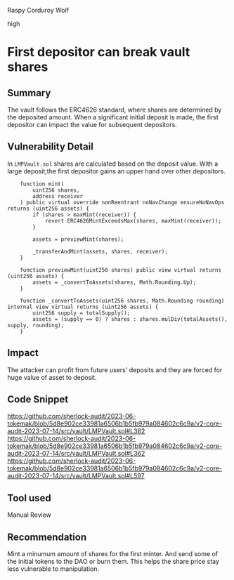 Raspy Corduroy Wolf

high

# First depositor can break vault shares
## Summary

The vault follows the ERC4626 standard, where shares are determined by the deposited amount. When a significant initial deposit is made, the first depositor can impact the value for subsequent depositors.

## Vulnerability Detail
In `LMPVault.sol` shares are calculated based on the deposit value.
With a large deposit,the first depositor gains an upper hand over other depositors.

```solidity
    function mint(
        uint256 shares,
        address receiver
    ) public virtual override nonReentrant noNavChange ensureNoNavOps returns (uint256 assets) {
        if (shares > maxMint(receiver)) {
            revert ERC4626MintExceedsMax(shares, maxMint(receiver));
        }

        assets = previewMint(shares);

        _transferAndMint(assets, shares, receiver);
    }
```

```solidity
    function previewMint(uint256 shares) public view virtual returns (uint256 assets) {
        assets = _convertToAssets(shares, Math.Rounding.Up);
    }
```

```solidity
    function _convertToAssets(uint256 shares, Math.Rounding rounding) internal view virtual returns (uint256 assets) {
        uint256 supply = totalSupply();
        assets = (supply == 0) ? shares : shares.mulDiv(totalAssets(), supply, rounding);
    }
```


## Impact
The attacker can profit from future users' deposits and they are forced for huge value of asset to deposit.

## Code Snippet
https://github.com/sherlock-audit/2023-06-tokemak/blob/5d8e902ce33981a6506b1b5fb979a084602c6c9a/v2-core-audit-2023-07-14/src/vault/LMPVault.sol#L382
https://github.com/sherlock-audit/2023-06-tokemak/blob/5d8e902ce33981a6506b1b5fb979a084602c6c9a/v2-core-audit-2023-07-14/src/vault/LMPVault.sol#L362
https://github.com/sherlock-audit/2023-06-tokemak/blob/5d8e902ce33981a6506b1b5fb979a084602c6c9a/v2-core-audit-2023-07-14/src/vault/LMPVault.sol#L597

## Tool used
Manual Review

## Recommendation
Mint a minumum amount of shares for the first minter. And send some of the initial tokens to the DAO or burn them. This helps the share price stay less vulnerable to manipulation.
